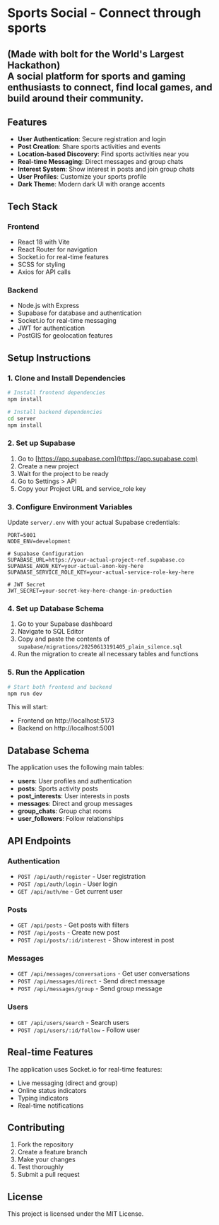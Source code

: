 # Sports Social - Connect through sports 
## (Made with bolt for the World's Largest Hackathon) <br> A social platform for sports and gaming enthusiasts to connect, find local games, and build around their community.

## Features

- **User Authentication**: Secure registration and login
- **Post Creation**: Share sports activities and events
- **Location-based Discovery**: Find sports activities near you
- **Real-time Messaging**: Direct messages and group chats
- **Interest System**: Show interest in posts and join group chats
- **User Profiles**: Customize your sports profile
- **Dark Theme**: Modern dark UI with orange accents

## Tech Stack

### Frontend
- React 18 with Vite
- React Router for navigation
- Socket.io for real-time features
- SCSS for styling
- Axios for API calls

### Backend
- Node.js with Express
- Supabase for database and authentication
- Socket.io for real-time messaging
- JWT for authentication
- PostGIS for geolocation features

## Setup Instructions

### 1. Clone and Install Dependencies

```bash
# Install frontend dependencies
npm install

# Install backend dependencies
cd server
npm install
```

### 2. Set up Supabase

1. Go to [https://app.supabase.com](https://app.supabase.com)
2. Create a new project
3. Wait for the project to be ready
4. Go to Settings > API
5. Copy your Project URL and service_role key

### 3. Configure Environment Variables

Update `server/.env` with your actual Supabase credentials:

```env
PORT=5001
NODE_ENV=development

# Supabase Configuration
SUPABASE_URL=https://your-actual-project-ref.supabase.co
SUPABASE_ANON_KEY=your-actual-anon-key-here
SUPABASE_SERVICE_ROLE_KEY=your-actual-service-role-key-here

# JWT Secret
JWT_SECRET=your-secret-key-here-change-in-production
```

### 4. Set up Database Schema

1. Go to your Supabase dashboard
2. Navigate to SQL Editor
3. Copy and paste the contents of `supabase/migrations/20250613191405_plain_silence.sql`
4. Run the migration to create all necessary tables and functions

### 5. Run the Application

```bash
# Start both frontend and backend
npm run dev
```

This will start:
- Frontend on http://localhost:5173
- Backend on http://localhost:5001

## Database Schema

The application uses the following main tables:

- **users**: User profiles and authentication
- **posts**: Sports activity posts
- **post_interests**: User interests in posts
- **messages**: Direct and group messages
- **group_chats**: Group chat rooms
- **user_followers**: Follow relationships

## API Endpoints

### Authentication
- `POST /api/auth/register` - User registration
- `POST /api/auth/login` - User login
- `GET /api/auth/me` - Get current user

### Posts
- `GET /api/posts` - Get posts with filters
- `POST /api/posts` - Create new post
- `POST /api/posts/:id/interest` - Show interest in post

### Messages
- `GET /api/messages/conversations` - Get user conversations
- `POST /api/messages/direct` - Send direct message
- `POST /api/messages/group` - Send group message

### Users
- `GET /api/users/search` - Search users
- `POST /api/users/:id/follow` - Follow user

## Real-time Features

The application uses Socket.io for real-time features:

- Live messaging (direct and group)
- Online status indicators
- Typing indicators
- Real-time notifications

## Contributing

1. Fork the repository
2. Create a feature branch
3. Make your changes
4. Test thoroughly
5. Submit a pull request

## License

This project is licensed under the MIT License.
